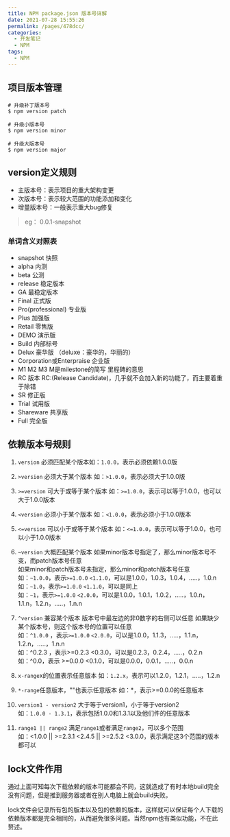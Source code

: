 ```yaml
---
title: NPM package.json 版本号详解
date: 2021-07-28 15:55:26
permalink: /pages/478dcc/
categories:
  - 开发笔记
  - NPM
tags:
  - NPM
---
```


## 项目版本管理

```shell
# 升级补丁版本号
$ npm version patch

# 升级小版本号
$ npm version minor

# 升级大版本号
$ npm version major
```

## version定义规则

+ 主版本号：表示项目的重大架构变更
+ 次版本号：表示较大范围的功能添加和变化
+ 增量版本号：一般表示重大bug修复

<!-- more -->

> eg： 0.0.1-snapshot

### 单词含义对照表

+ snapshot 快照
+ alpha 内测
+ beta 公测
+ release 稳定版本
+ GA 最稳定版本
+ Final 正式版
+ Pro(professional) 专业版
+ Plus 加强版
+ Retail 零售版
+ DEMO 演示版
+ Build 内部标号
+ Delux 豪华版 （deluxe：豪华的，华丽的）
+ Corporation或Enterpraise 企业版
+ M1 M2 M3 M是milestone的简写 里程碑的意思
+ RC 版本 RC:(Release Candidate)，几乎就不会加入新的功能了，而主要着重于除错
+ SR 修正版
+ Trial 试用版
+ Shareware 共享版
+ Full 完全版

## 依赖版本号规则

1. `version`
必须匹配某个版本如：`1.0.0`，表示必须依赖1.0.0版

2. `>version`
必须大于某个版本
如：`>1.0.0`，表示必须大于1.0.0版

3. `>=version`
可大于或等于某个版本
如：`>=1.0.0`，表示可以等于1.0.0，也可以大于1.0.0版本

4. `<version`
必须小于某个版本
如：`<1.0.0`，表示必须小于1.0.0版本

5. `<=version`
可以小于或等于某个版本
如：`<=1.0.0`，表示可以等于1.0.0，也可以小于1.0.0版本

6. `~version`
大概匹配某个版本
如果minor版本号指定了，那么minor版本号不变，而patch版本号任意  
如果minor和patch版本号未指定，那么minor和patch版本号任意  
如：`~1.0.0`，表示`>=1.0.0` `<1.1.0`，可以是1.0.0，1.0.3，1.0.4，.....，1.0.n  
如：`~1.0`，表示`>=1.0.0` `<1.1.0`，可以是同上  
如：`~1`，表示`>=1.0.0` `<2.0.0`，可以是1.0.0，1.0.1，1.0.2，.....，1.0.n，1.1.n，1.2.n，.....，1.n.n  

7. `^version`
兼容某个版本
版本号中最左边的非0数字的右侧可以任意
如果缺少某个版本号，则这个版本号的位置可以任意  
如：`^1.0.0` ，表示`>=1.0.0` `<2.0.0`，可以是1.0.0，1.1.3，.....，1.1.n，1.2.n，.....，1.n.n  
如：^0.2.3 ，表示>=0.2.3 <0.3.0，可以是0.2.3，0.2.4，.....，0.2.n  
如：^0.0，表示 >=0.0.0 <0.1.0，可以是0.0.0，0.0.1，.....，0.0.n  

8. `x-range`x的位置表示任意版本  如：`1.2.x`，表示可以1.2.0，1.2.1，.....，1.2.n

9. `*-range`任意版本，""也表示任意版本  如：*，表示>=0.0.0的任意版本

10. `version1 - version2`
大于等于version1，小于等于version2  
如：`1.0.0 - 1.3.1`，表示包括1.0.0和1.3.1以及他们件的任意版本  

11. `range1 || range2`
满足`range1`或者满足`range2`，可以多个范围  
如：<1.0.0 || >=2.3.1 <2.4.5 || >=2.5.2 <3.0.0，表示满足这3个范围的版本都可以

## lock文件作用
通过上面可知每次下载依赖的版本可能都会不同，这就造成了有时本地build完全没有问题，但是推到服务器或者在别人电脑上就会build失败。  

lock文件会记录所有包的版本以及包的依赖的版本，这样就可以保证每个人下载的依赖版本都是完全相同的，从而避免很多问题。当然npm也有类似功能，不在此赘述。